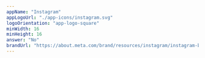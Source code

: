 ```yaml
---
appName: "Instagram"
appLogoUrl: "./app-icons/instagram.svg"
logoOrientation: "app-logo-square"
minWidth: 16
minHeight: 16
answer: "No"
brandUrl: "https://about.meta.com/brand/resources/instagram/instagram-brand/"
---
```

